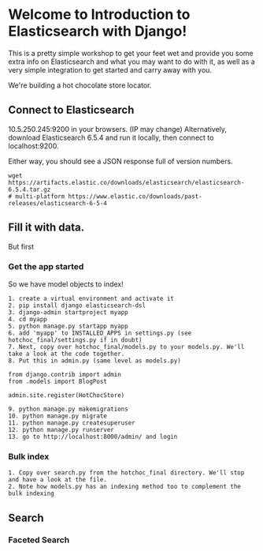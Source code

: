 # Welcome to Introduction to Elasticsearch with Django!

This is a pretty simple workshop to get your feet wet and provide you some extra info on Elasticsearch and what you may want to do with it, as well as a very simple integration to get started and carry away with you.

We're building a hot chocolate store locator.

## Connect to Elasticsearch

10.5.250.245:9200 in your browsers. (IP may change)
Alternatively, download Elasticsearch 6.5.4 and run it locally, then connect to localhost:9200.

Either way, you should see a JSON response full of version numbers.

    wget https://artifacts.elastic.co/downloads/elasticsearch/elasticsearch-6.5.4.tar.gz
    # multi-platform https://www.elastic.co/downloads/past-releases/elasticsearch-6-5-4

## Fill it with data.

But first

### Get the app started

So we have model objects to index!

    1. create a virtual environment and activate it
    2. pip install django elasticsearch-dsl
    3. django-admin startproject myapp
    4. cd myapp
    5. python manage.py startapp myapp
    6. add 'myapp' to INSTALLED_APPS in settings.py (see hotchoc_final/settings.py if in doubt)
    7. Next, copy over hotchoc_final/models.py to your models.py. We'll take a look at the code together.
    8. Put this in admin.py (same level as models.py)

    from django.contrib import admin
    from .models import BlogPost

    admin.site.register(HotChocStore)

    9. python manage.py makemigrations
    10. python manage.py migrate
    11. python manage.py createsuperuser
    12. python manage.py runserver
    13. go to http://localhost:8000/admin/ and login

### Bulk index

    1. Copy over search.py from the hotchoc_final directory. We'll stop and have a look at the file.
    2. Note how models.py has an indexing method too to complement the bulk indexing

## Search

### Faceted Search
